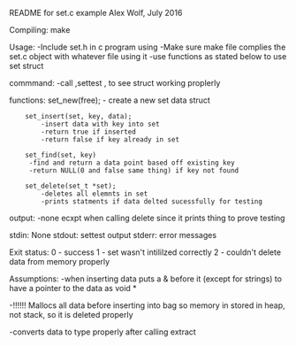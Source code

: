 README for set.c example
Alex Wolf, July 2016

Compiling:
	make

Usage:
	-Include set.h in c program using
	-Make sure make file complies the set.c object with whatever file using it
	-use functions as stated below to use set struct

commmand:
	-call ,settest , to see struct working proplerly
 
  
  functions: 
 		set_new(free);
 			- create a new set data struct
 
  		set_insert(set, key, data);
 			-insert data with key into set
 			-return true if inserted
 			-return false if key already in set
 
 		set_find(set, key)
 		 -find and return a data point based off existing key
		 -return NULL(0 and false same thing) if key not found
 
 		set_delete(set_t *set);
 			-deletes all elemnts in set
 			-prints statments if data delted sucessfully for testing
    
  output:
 		-none ecxpt when calling delete since it prints thing to prove testing
     

 stdin: None
 stdout: settest output
 stderr: error messages
 


Exit status:
  0 - success
  1 - set wasn't intililzed correctly
  2 - couldn't delete data from memory properly



Assumptions:
-when inserting data puts a & before it (except for strings) to have a pointer to the data as void *

-!!!!!! Mallocs all data before inserting into bag so memory in stored in heap, not stack, so it is deleted properly

-converts data to type properly after calling extract

